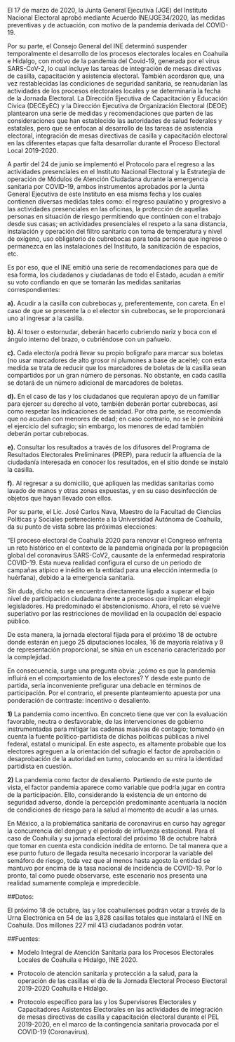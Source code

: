 
El 17 de marzo de 2020, la Junta General Ejecutiva (JGE) del Instituto Nacional Electoral aprobó mediante Acuerdo INE/JGE34/2020, las medidas preventivas y de actuación, con motivo de la pandemia derivada del COVID-19.

Por su parte, el Consejo General del INE determinó suspender temporalmente el desarrollo de los procesos electorales locales en Coahuila e Hidalgo, con motivo de la pandemia del Covid-19, generada por el virus SARS-CoV-2, lo cual incluye las tareas de integración de mesas directivas de casilla, capacitación y asistencia electoral. También acordaron que, una vez restablecidas las condiciones de seguridad sanitaria, se reanudarían las actividades de los procesos electorales locales y se determinaría la fecha de la Jornada Electoral.
La Dirección Ejecutiva de Capacitación y Educación Cívica (DECEyEC) y la Dirección Ejecutiva de Organización Electoral (DEOE) plantearon una serie de medidas y recomendaciones que parten de las consideraciones que han establecido las autoridades de salud federales y estatales, pero que se enfocan al desarrollo de las tareas de asistencia electoral, integración de mesas directivas de casilla y capacitación electoral en las diferentes etapas que falta desarrollar durante el Proceso Electoral Local 2019-2020.

A partir del 24 de junio se implementó el Protocolo para el regreso a las actividades presenciales en el Instituto Nacional Electoral y la Estrategia de operación de Módulos de Atención Ciudadana durante la emergencia sanitaria por COVID-19, ambos instrumentos aprobados por la Junta General Ejecutiva de este Instituto en esa misma fecha y los cuales contienen diversas medidas tales como: el regreso paulatino y progresivo a las actividades presenciales en las oficinas, la protección de aquellas personas en situación de riesgo permitiendo que continúen con el trabajo desde sus casas; en actividades presenciales el respeto a la sana distancia, instalación y operación del filtro sanitario con toma de temperatura y nivel de oxígeno, uso obligatorio de cubrebocas para toda persona que ingrese o permanezca en las instalaciones del Instituto, la sanitización de espacios, etc.

Es por eso, que el INE emitió una serie de recomendaciones para que de esa forma, los ciudadanos y ciudadanas de todo el Estado, acudan a emitir su voto confiando en que se tomarán las medidas sanitarias correspondientes:

**a).** Acudir a la casilla con cubrebocas y, preferentemente, con careta. En el caso de que se presente la o el elector sin cubrebocas, se le proporcionará uno al ingresar a la casilla.

**b).** Al toser o estornudar, deberán hacerlo cubriendo nariz y boca con el ángulo interno del brazo, o cubriéndose con un pañuelo.

**c).** Cada elector/a podrá llevar su propio bolígrafo para marcar sus boletas (no usar marcadores de alto grosor ni plumones a base de aceite); con esta medida se trata de reducir que los marcadores de boletas de la casilla sean compartidos por un gran número de personas. No obstante, en cada casilla se dotará de un número adicional de marcadores de boletas.

**d).** En el caso de las y los ciudadanos que requieran apoyo de un familiar para ejercer su derecho al voto, también deberán portar cubrebocas, así como respetar las indicaciones de sanidad. Por otra parte, se recomienda que no acudan con menores de edad; en caso contrario, no se le prohibirá el ejercicio del sufragio; sin embargo, los menores de edad también deberán portar cubrebocas.

**e).** Consultar los resultados a través de los difusores del Programa de Resultados Electorales Preliminares (PREP), para reducir la afluencia de la ciudadanía interesada en conocer los resultados, en el sitio donde se instaló la casilla.

**f).** Al regresar a su domicilio, que apliquen las medidas sanitarias como lavado de manos y otras zonas expuestas, y en su caso desinfección de objetos que hayan llevado con ellos.

Por su parte, el Lic. José Carlos Nava, Maestro de la Facultad de Ciencias Políticas y Sociales perteneciente a la Universidad Autónoma de Coahuila, da su punto de vista sobre las próximas elecciones:

“El proceso electoral de Coahuila 2020 para renovar el Congreso enfrenta un reto histórico en el contexto de la pandemia originada por la propagación global del coronavirus SARS-CoV2, causante de la enfermedad respiratoria COVID-19. Esta nueva realidad configura el curso de un periodo de campañas atípico e inédito en la entidad para una elección intermedia (o huérfana), debido a la emergencia sanitaria.

Sin duda, dicho reto se encuentra directamente ligado a superar el bajo nivel de participación ciudadana frente a procesos que implican elegir legisladores. Ha predominado el abstencionismo. Ahora, el reto se vuelve superlativo por las restricciones de movilidad en la ocupación del espacio público.

De esta manera, la jornada electoral fijada para el próximo 18 de octubre donde estarán en juego 25 diputaciones locales, 16 de mayoría relativa y 9 de representación proporcional, se sitúa en un escenario caracterizado por la complejidad.

En consecuencia, surge una pregunta obvia: ¿cómo es que la pandemia influirá en el comportamiento de los electores? Y desde este punto de partida, sería inconveniente prefigurar una debacle en términos de participación. Por el contrario, el presente planteamiento apuesta por una ponderación de contraste: incentivo o desaliento.

 **1)** La pandemia como incentivo. En concreto tiene que ver con la evaluación favorable, neutra o desfavorable, de las intervenciones de gobierno instrumentadas para mitigar las cadenas masivas de contagio; tomando en cuenta la fuente político-partidista de dichas políticas públicas a nivel federal, estatal o municipal. En este aspecto, es altamente probable que los electores agreguen a la orientación del sufragio el factor de aprobación o desaprobación de la autoridad en turno, colocando en su mira la identidad partidista en cuestión.

 **2)** La pandemia como factor de desaliento. Partiendo de este punto de vista, el factor pandemia aparece como variable que podría jugar en contra de la participación. Ello, considerando la existencia de un entorno de seguridad adverso, donde la percepción predominante acentuaría la noción de condiciones de riesgo para la salud al momento de acudir a las urnas.

En México, a la problemática sanitaria de coronavirus en curso hay agregar la concurrencia del dengue y el periodo de influenza estacional. Para el caso de Coahuila y su jornada electoral del próximo 18 de octubre habrá que tomar en cuenta esta condición inédita de entorno. De tal manera que a ese punto futuro de llegada resulta necesario incorporar la variable del semáforo de riesgo, toda vez que al menos hasta agosto la entidad se mantuvo por encima de la tasa nacional de incidencia de COVID-19. Por lo pronto, tal como puede observarse, este escenario nos presenta una realidad sumamente compleja e impredecible.

##Datos:

El próximo 18 de octubre, las y los coahuilenses podrán votar a través de la Urna Electrónica en 54 de las 3,828 casillas totales que instalará el INE en Coahuila.
Dos millones 227 mil 413 ciudadanos podrán votar.


##Fuentes:

- Modelo Integral de Atención Sanitaria para los Procesos Electorales Locales de Coahuila e Hidalgo, INE 2020.

- Protocolo de atención sanitaria y protección a la salud, para la operación de las casillas el día de la Jornada Electoral Proceso Electoral 2019-2020 Coahuila e Hidalgo.

- Protocolo específico para las y los Supervisores Electorales y Capacitadores Asistentes Electorales en las actividades de integración de mesas directivas de casilla y capacitación electoral durante el PEL 2019-2020, en el marco de la contingencia sanitaria provocada por el COVID-19 (Coronavirus).
